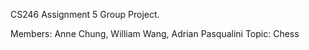 CS246 Assignment 5 Group Project.

Members: Anne Chung, William Wang, Adrian Pasqualini
Topic: Chess
